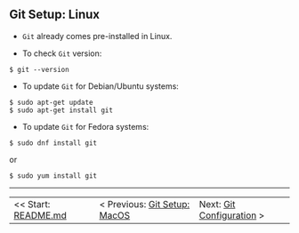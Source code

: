 ## Git Setup: Linux

- `Git` already comes pre-installed in Linux.

- To check `Git` version:

```shell
$ git --version
```

- To update `Git` for Debian/Ubuntu systems:

```shell
$ sudo apt-get update
$ sudo apt-get install git
```

- To update `Git` for Fedora systems:

```shell
$ sudo dnf install git
```
or
```shell
$ sudo yum install git
```

<hr>

<table align="center">
   <tbody>
      <tr>
        <td>
            << Start: <a href="/README.md">README.md</a>
        </td>
        <td>
            < Previous: <a href="/assets/ch5.md">Git Setup: MacOS</a>
        </td>
        <td>
            Next: <a href="#">Git Configuration</a> >
        </td>
      </tr>
   </tbody>
</table>